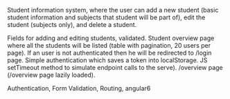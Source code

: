 
Student information system, where the user can add a new student (basic student information and subjects that student will be part of), edit the student (subjects only), and delete a student.

Fields for adding and editing students, validated. Student overview page where all the students will be listed (table with pagination, 20 users per page). If an user is not authenticated then he will be redirected to /login page. Simple authentication which saves a token into localStorage. JS setTimeout method to simulate endpoint calls to the serve).
/overview page (/overview page lazily loaded).

Authentication, Form Validation, Routing, angular6

